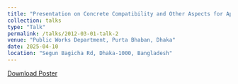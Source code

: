 ```yaml
---
title: "Presentation on Concrete Compatibility and Other Aspects for Application of High-Strength Rebar in Reinforced Concrete Building Design"
collection: talks
type: "Talk"
permalink: /talks/2012-03-01-talk-2
venue: "Public Works Department, Purta Bhaban, Dhaka"
date: 2025-04-10
location: "Segun Bagicha Rd, Dhaka-1000, Bangladesh"
---
```


[Download Poster](https://drive.google.com/file/d/1tA2spXouQaUthHxLsxEVS1h-WqLYrB2d/view?usp=sharing)
